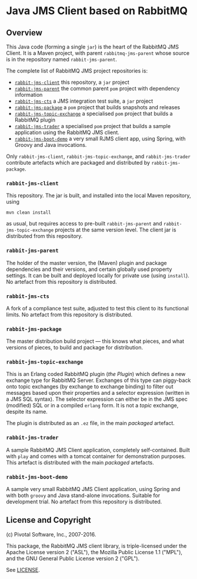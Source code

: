 # Java JMS Client based on RabbitMQ

## Overview

This Java code (forming a single `jar`) is the heart of the RabbitMQ JMS Client.  It is a Maven project, with parent `rabbitmq-jms-parent` whose source is in the repository named `rabbit-jms-parent`.

The complete list of RabbitMQ JMS project repositories is:

* [`rabbit-jms-client`](#rabbit-jms-client) this repository, a `jar` project
* [`rabbit-jms-parent`](#rabbit-jms-parent) the common parent `pom` project with dependency information
* [`rabbit-jms-cts`](#rabbit-jms-cts) a JMS integration test suite, a `jar` project
* [`rabbit-jms-package`](#rabbit-jms-package) a `pom` project that builds snapshots and releases
* [`rabbit-jms-topic-exchange`](#rabbit-jms-topic-exchange) a specialised `pom` project that builds a RabbitMQ plugin
* [`rabbit-jms-trader`](#rabbit-jms-trader) a specialised `pom` project that builds a sample application using the RabbitMQ JMS client.
* [`rabbit-jms-boot-demo`](#rabbit-jms-boot-demo) a very small RJMS client app, using Spring, with Groovy and Java invocations.

Only `rabbit-jms-client`, `rabbit-jms-topic-exchange`, and `rabbit-jms-trader` contribute artefacts which are packaged and distributed by `rabbit-jms-package`.

### <a name="rabbit-jms-client"></a> `rabbit-jms-client`

This repository. The jar is built, and installed into the local Maven repository, using

    mvn clean install

as usual, but requires access to pre-built `rabbit-jms-parent` and `rabbit-jms-topic-exchange` projects at the same version level. The client jar is distributed from this repository.

### <a name="rabbit-jms-parent"></a> `rabbit-jms-parent`

The holder of the master version, the (Maven) plugin and package dependencies and their versions, and certain globally used property settings. It can be built and deployed locally for private use (using `install`). No artefact from this repository is distributed.

### <a name="rabbit-jms-cts"></a> `rabbit-jms-cts`

A fork of a compliance test suite, adjusted to test this client to its functional limits. No artefact from this repository is distributed.

### <a name="rabbit-jms-package"></a> `rabbit-jms-package`

The master distribution build project — this knows what pieces, and what versions of pieces, to build and package for distribution.

### <a name="rabbit-jms-topic-exchange"></a> `rabbit-jms-topic-exchange`

This is an Erlang coded RabbitMQ plugin (_the Plugin_) which defines a new exchange type for RabbitMQ Server. Exchanges of this type can piggy-back onto topic exchanges (by exchange to exchange binding) to filter out messages based upon their properties and a selector expression (written in a JMS SQL syntax). The selector expression can either be in the JMS spec (modified) SQL or in a compiled `erlang` form. It is not a _topic_ exchange, despite its name.

The plugin is distributed as an `.ez` file, in the main _packaged_ artefact.

### <a name="rabbit-jms-trader"></a> `rabbit-jms-trader`

A sample RabbitMQ JMS Client application, completely self-contained. Built with `play` and comes with a tomcat container for demonstration purposes. This artefact is distributed with the main _packaged_ artefacts.

### <a name="rabbit-jms-boot-demo"></a> `rabbit-jms-boot-demo`

A sample very small RabbitMQ JMS Client application, using Spring and with both `groovy` and Java stand-alone invocations. Suitable for development trial.
No artefact from this repository is distributed.

## License and Copyright

(c) Pivotal Software, Inc., 2007-2016.

This package, the RabbitMQ JMS client library, is triple-licensed
under the Apache License version 2 ("ASL"), the Mozilla Public License
1.1 ("MPL"), and the GNU General Public License version 2 ("GPL").

See [LICENSE](./LICENSE).
